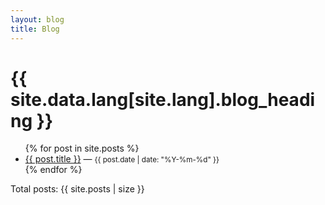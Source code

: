 ```yaml
---
layout: blog
title: Blog
---
```


# {{ site.data.lang[site.lang].blog_heading }}

<ul>
  {% for post in site.posts %}
    <li><a href="{{ post.url }}">{{ post.title }}</a> — <small>{{ post.date | date: "%Y-%m-%d" }}</small></li>
  {% endfor %}
</ul>
<p>Total posts: {{ site.posts | size }}</p>
